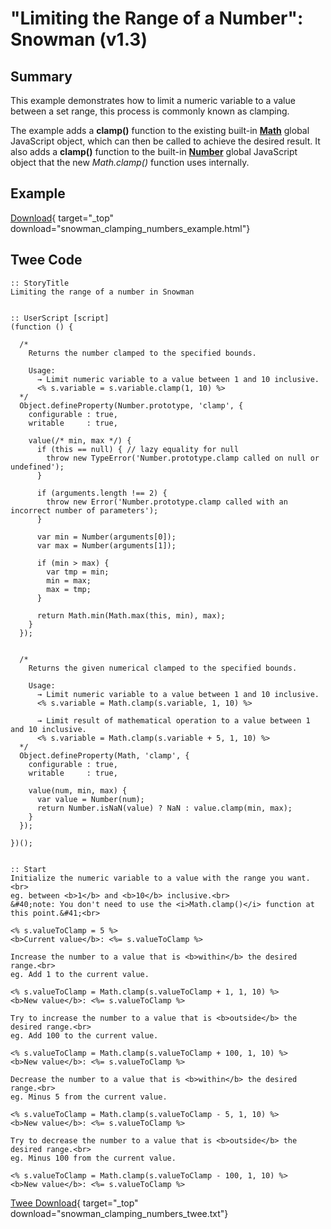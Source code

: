 # "Limiting the Range of a Number": Snowman (v1.3)

## Summary

This example demonstrates how to limit a numeric variable to a value between a set range, this process is commonly known as clamping.

The example adds a **clamp()** function to the existing built-in [**Math**](https://developer.mozilla.org/en-US/docs/Web/JavaScript/Reference/Global_Objects/Math) global JavaScript object, which can then be called to achieve the desired result. It also adds a **clamp()** function to the built-in [**Number**](https://developer.mozilla.org/en-US/docs/Web/JavaScript/Reference/Global_Objects/Number) global JavaScript object that the new *Math.clamp()* function uses internally.

## Example

[Download](snowman_clamping_numbers_example.html){ target="_top" download="snowman_clamping_numbers_example.html"}

## Twee Code

```twee
:: StoryTitle
Limiting the range of a number in Snowman


:: UserScript [script]
(function () {

  /*
    Returns the number clamped to the specified bounds.

    Usage:
      → Limit numeric variable to a value between 1 and 10 inclusive.
      <% s.variable = s.variable.clamp(1, 10) %>
  */
  Object.defineProperty(Number.prototype, 'clamp', {
    configurable : true,
    writable     : true,

    value(/* min, max */) {
      if (this == null) { // lazy equality for null
        throw new TypeError('Number.prototype.clamp called on null or undefined');
      }

      if (arguments.length !== 2) {
        throw new Error('Number.prototype.clamp called with an incorrect number of parameters');
      }

      var min = Number(arguments[0]);
      var max = Number(arguments[1]);

      if (min > max) {
        var tmp = min;
        min = max;
        max = tmp;
      }

      return Math.min(Math.max(this, min), max);
    }
  });


  /*
    Returns the given numerical clamped to the specified bounds.

    Usage:
      → Limit numeric variable to a value between 1 and 10 inclusive.
      <% s.variable = Math.clamp(s.variable, 1, 10) %>

      → Limit result of mathematical operation to a value between 1 and 10 inclusive.
      <% s.variable = Math.clamp(s.variable + 5, 1, 10) %>
  */
  Object.defineProperty(Math, 'clamp', {
    configurable : true,
    writable     : true,

    value(num, min, max) {
      var value = Number(num);
      return Number.isNaN(value) ? NaN : value.clamp(min, max);
    }
  });

})();


:: Start
Initialize the numeric variable to a value with the range you want.<br>
eg. between <b>1</b> and <b>10</b> inclusive.<br>
&#40;note: You don't need to use the <i>Math.clamp()</i> function at this point.&#41;<br>

<% s.valueToClamp = 5 %>
<b>Current value</b>: <%= s.valueToClamp %>

Increase the number to a value that is <b>within</b> the desired range.<br>
eg. Add 1 to the current value.

<% s.valueToClamp = Math.clamp(s.valueToClamp + 1, 1, 10) %>
<b>New value</b>: <%= s.valueToClamp %>

Try to increase the number to a value that is <b>outside</b> the desired range.<br>
eg. Add 100 to the current value.

<% s.valueToClamp = Math.clamp(s.valueToClamp + 100, 1, 10) %>
<b>New value</b>: <%= s.valueToClamp %>

Decrease the number to a value that is <b>within</b> the desired range.<br>
eg. Minus 5 from the current value.

<% s.valueToClamp = Math.clamp(s.valueToClamp - 5, 1, 10) %>
<b>New value</b>: <%= s.valueToClamp %>

Try to decrease the number to a value that is <b>outside</b> the desired range.<br>
eg. Minus 100 from the current value.

<% s.valueToClamp = Math.clamp(s.valueToClamp - 100, 1, 10) %>
<b>New value</b>: <%= s.valueToClamp %>

```

[Twee Download](snowman_clamping_numbers_twee.txt){ target="_top" download="snowman_clamping_numbers_twee.txt"}
